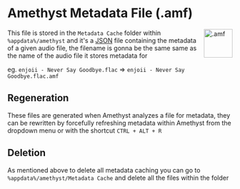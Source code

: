 # Amethyst Metadata File (.amf)

<img align="right" src="https://github.com/Geoxor/amethyst/raw/master/assets/images/amf.png" alt=".amf" width="64"/>

This file is stored in the `Metadata Cache` folder within `%appdata%/amethyst` and it's a [JSON](https://en.wikipedia.org/wiki/JSON) file containing
the metadata of a given audio file, the filename is gonna be the same same as the name of the audio file it stores metadata for

eg. `enjoii - Never Say Goodbye.flac` => `enjoii - Never Say Goodbye.flac.amf`


## Regeneration
These files are generated when Amethyst analyzes a file for metadata, they can be rewritten by forcefully refreshing metadata
within Amethyst from the dropdown menu or with the shortcut `CTRL + ALT + R`

## Deletion
As mentioned above to delete all metadata caching you can go to `%appdata%/amethyst/Metadata Cache` and delete all the files within the folder

